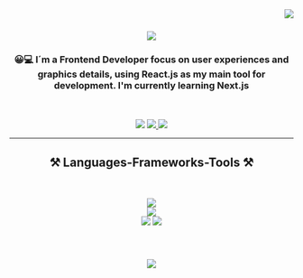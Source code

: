 <img align="right" src="https://visitor-badge.laobi.icu/badge?page_id=mrs28.mrs28" />

<h1 align="center">
    <img src="https://readme-typing-svg.herokuapp.com/?font=Righteous&size=28&center=true&vCenter=true&width=600&height=70&duration=5000&lines=Hi!+👋+My+name+is+Myriam+Rivera+😊" />
</h1>

<h3 align="center"> 😀💻 I´m a Frontend Developer focus on user experiences and <br/> 
   graphics details, using React.js as my main tool for development. I'm currently learning Next.js
</h3>
<br/>
<br/>
    <div align="center"> 
<!--    <a href="https://www.linkedin.com/in/myriam-rivera-front-end/?locale=en_US" target="_blank"> -->
    <img src="https://img.shields.io/badge/LinkedIn-0077B5?style=for-the-badge&logo=linkedin&logoColor=white" target="_blank" />
  </a>
   <a href="./" target="_blank">
     <img src="https://img.shields.io/badge/Portfolio-FF5722?style=for-the-badge&logo=todoist&logoColor=white" target="_blank" /> <!-- sqlite, safari, google-chrome are other good icon options -->
  </a>
    <a href="https://github.com/MyriamLab" target="_blank">
  <img src="https://img.shields.io/badge/Laboratoria-100000?style=for-the-badge&logo=github&logoColor=white" target="_blank" />
</a>

 <br/>
</div>
 <hr/>
<h2 align="center">⚒️ Languages-Frameworks-Tools ⚒️</h2>
<br/>
<br/>
<div align="center">
    <img src="https://skillicons.dev/icons?i=html,javascript,typescript,react,nextjs,nodejs,firebase,mysql, postman" /><br>
    <img src="https://skillicons.dev/icons?i=css,sass,mui,styledcomponents" />
  <br/>
    <img src="https://skillicons.dev/icons?i=vscode,figma,git,github,selenium,jest" />
   <img src="https://skillicons.dev/icons?i=netlify,vercel,heroku" />
</div>
<br/>
<br/>
<h3 align="center">
    <img src="https://readme-typing-svg.herokuapp.com/?font=Righteous&size=25&center=true&vCenter=true&width=500&height=70&duration=4000&lines=Thanks+for+visiting!+✌️;+Shoot+me+a+message+on+Linkedin!;I'm+always+down+to+collab+:)">
</h3>
<br/>
<!--
**mrs28/mrs28** is a ✨ _special_ ✨ repository because its `README.md` (this file) appears on your GitHub profile.

Here are some ideas to get you started:

- 🔭 I’m currently working on ...
- 🌱 I’m currently learning ...
- 👯 I’m looking to collaborate on ...
- 🤔 I’m looking for help with ...
- 💬 Ask me about ...
- 📫 How to reach me: ...
- 😄 Pronouns: ...
- ⚡ Fun fact: ...
-->

